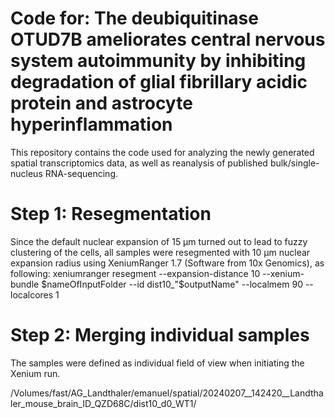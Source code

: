 # Code for: The deubiquitinase OTUD7B ameliorates central nervous system autoimmunity by inhibiting degradation of glial fibrillary acidic protein and astrocyte hyperinflammation

This repository contains the code used for analyzing the newly generated spatial transcriptomics data, as well as reanalysis of published bulk/single-nucleus RNA-sequencing.

# Step 1: Resegmentation
Since the default nuclear expansion of 15 µm turned out to lead to fuzzy clustering of the cells, all samples were resegmented with 10 µm nuclear expansion radius using XeniumRanger 1.7 (Software from 10x Genomics), as following:
xeniumranger resegment --expansion-distance 10 --xenium-bundle $nameOfInputFolder --id dist10_"$outputName" --localmem 90 --localcores 1

# Step 2: Merging individual samples
The samples were defined as individual field of view when initiating the Xenium run. 

/Volumes/fast/AG_Landthaler/emanuel/spatial/20240207__142420__Landthaler_mouse_brain_ID_QZD68C/dist10_d0_WT1/
